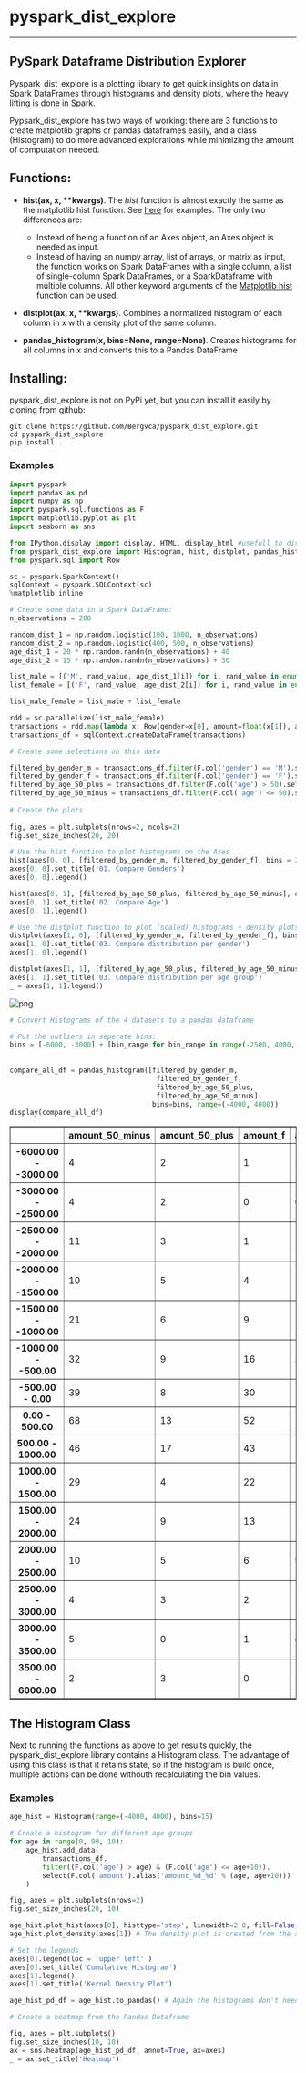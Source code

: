 
# pyspark_dist_explore
______________________________

## PySpark Dataframe Distribution Explorer 

Pyspark_dist_explore is a plotting library to get quick insights on data in Spark DataFrames through histograms and density plots,  where the heavy lifting is done in Spark. 

Pypsark_dist_explore has two ways of working: there are 3 functions to create matplotlib graphs or pandas dataframes easily, and a class (Histogram) to do more advanced explorations while minimizing the amount of computation needed. 

## Functions:
* **hist(ax, x, \*\*kwargs)**. The *hist* function is almost exactly the same as the matplotlib hist function. See [here](https://matplotlib.org/examples/statistics/histogram_demo_multihist.html) for examples. The only two differences are:
    * Instead of being a function of an Axes object, an Axes object is needed as input. 
    * Instead of having an numpy array, list of arrays, or matrix as input, the function works on Spark DataFrames with a single column, a list of single-column Spark DataFrames, or a SparkDataframe with multiple columns. All other keyword arguments of the [Matplotlib hist](https://matplotlib.org/api/_as_gen/matplotlib.axes.Axes.hist.html) function can be used. 


* **distplot(ax, x, \*\*kwargs)**. Combines a normalized histogram of each column in x with a density plot of the same column. 

* **pandas_histogram(x, bins=None, range=None)**. Creates histograms for all columns in x and converts this to a Pandas DataFrame

## Installing:

pyspark_dist_explore is not on PyPi yet, but you can install it easily by cloning from github:

```
git clone https://github.com/Bergvca/pyspark_dist_explore.git
cd pyspark_dist_explore
pip install .
```
### Examples



```python
import pyspark
import pandas as pd
import numpy as np
import pyspark.sql.functions as F
import matplotlib.pyplot as plt
import seaborn as sns

from IPython.display import display, HTML, display_html #usefull to display wide tables
from pyspark_dist_explore import Histogram, hist, distplot, pandas_histogram
from pyspark.sql import Row

sc = pyspark.SparkContext()
sqlContext = pyspark.SQLContext(sc)
%matplotlib inline
```

```python
# Create some data in a Spark DataFrame:
n_observations = 200

random_dist_1 = np.random.logistic(100, 1000, n_observations)
random_dist_2 = np.random.logistic(400, 500, n_observations)
age_dist_1 = 20 * np.random.randn(n_observations) + 40
age_dist_2 = 15 * np.random.randn(n_observations) + 30

list_male = [('M', rand_value, age_dist_1[i]) for i, rand_value in enumerate(random_dist_1)]
list_female = [('F', rand_value, age_dist_2[i]) for i, rand_value in enumerate(random_dist_2)]

list_male_female = list_male + list_female

rdd = sc.parallelize(list_male_female)
transactions = rdd.map(lambda x: Row(gender=x[0], amount=float(x[1]), age=float(x[2])))
transactions_df = sqlContext.createDataFrame(transactions)

```


```python
# Create some selections on this data

filtered_by_gender_m = transactions_df.filter(F.col('gender') == 'M').select(F.col('amount').alias('amount_m'))
filtered_by_gender_f = transactions_df.filter(F.col('gender') == 'F').select(F.col('amount').alias('amount_f') )                                                                            
filtered_by_age_50_plus = transactions_df.filter(F.col('age') > 50).select(F.col('amount').alias('amount_50_plus'))
filtered_by_age_50_minus = transactions_df.filter(F.col('age') <= 50).select(F.col('amount').alias('amount_50_minus'))                                                                             
                                                                             
# Create the plots
    
fig, axes = plt.subplots(nrows=2, ncols=2)
fig.set_size_inches(20, 20)

# Use the hist function to plot histograms on the Axes
hist(axes[0, 0], [filtered_by_gender_m, filtered_by_gender_f], bins = 20, color=['red', 'tan'])
axes[0, 0].set_title('01. Compare Genders')
axes[0, 0].legend()

hist(axes[0, 1], [filtered_by_age_50_plus, filtered_by_age_50_minus], overlapping=True)
axes[0, 1].set_title('02. Compare Age')
axes[0, 1].legend()

# Use the distplot function to plot (scaled) histograms + density plots on the Axes
distplot(axes[1, 0], [filtered_by_gender_m, filtered_by_gender_f], bins=20)
axes[1, 0].set_title('03. Compare distribution per gender')
axes[1, 0].legend()

distplot(axes[1, 1], [filtered_by_age_50_plus, filtered_by_age_50_minus], bins=20, color=['orange', 'green'])
axes[1, 1].set_title('03. Compare distribution per age group')
_ = axes[1, 1].legend()

```


![png](README_files/README_5_0.png)



```python
# Convert Histograms of the 4 datasets to a pandas dataframe

# Put the outliers in seperate bins:
bins = [-6000, -3000] + [bin_range for bin_range in range(-2500, 4000, 500)] + [6000]
    
    
compare_all_df = pandas_histogram([filtered_by_gender_m, 
                                    filtered_by_gender_f, 
                                    filtered_by_age_50_plus, 
                                    filtered_by_age_50_minus], 
                                   bins=bins, range=(-4000, 4000))
display(compare_all_df)
```


<div>
<style>
    .dataframe thead tr:only-child th {
        text-align: right;
    }

    .dataframe thead th {
        text-align: left;
    }

    .dataframe tbody tr th {
        vertical-align: top;
    }
</style>
<table border="1" class="dataframe">
  <thead>
    <tr style="text-align: right;">
      <th></th>
      <th>amount_50_minus</th>
      <th>amount_50_plus</th>
      <th>amount_f</th>
      <th>amount_m</th>
    </tr>
  </thead>
  <tbody>
    <tr>
      <th>-6000.00 - -3000.00</th>
      <td>4</td>
      <td>2</td>
      <td>1</td>
      <td>5</td>
    </tr>
    <tr>
      <th>-3000.00 - -2500.00</th>
      <td>4</td>
      <td>2</td>
      <td>0</td>
      <td>6</td>
    </tr>
    <tr>
      <th>-2500.00 - -2000.00</th>
      <td>11</td>
      <td>3</td>
      <td>1</td>
      <td>13</td>
    </tr>
    <tr>
      <th>-2000.00 - -1500.00</th>
      <td>10</td>
      <td>5</td>
      <td>4</td>
      <td>11</td>
    </tr>
    <tr>
      <th>-1500.00 - -1000.00</th>
      <td>21</td>
      <td>6</td>
      <td>9</td>
      <td>18</td>
    </tr>
    <tr>
      <th>-1000.00 - -500.00</th>
      <td>32</td>
      <td>9</td>
      <td>16</td>
      <td>25</td>
    </tr>
    <tr>
      <th>-500.00 - 0.00</th>
      <td>39</td>
      <td>8</td>
      <td>30</td>
      <td>17</td>
    </tr>
    <tr>
      <th>0.00 - 500.00</th>
      <td>68</td>
      <td>13</td>
      <td>52</td>
      <td>29</td>
    </tr>
    <tr>
      <th>500.00 - 1000.00</th>
      <td>46</td>
      <td>17</td>
      <td>43</td>
      <td>20</td>
    </tr>
    <tr>
      <th>1000.00 - 1500.00</th>
      <td>29</td>
      <td>4</td>
      <td>22</td>
      <td>11</td>
    </tr>
    <tr>
      <th>1500.00 - 2000.00</th>
      <td>24</td>
      <td>9</td>
      <td>13</td>
      <td>20</td>
    </tr>
    <tr>
      <th>2000.00 - 2500.00</th>
      <td>10</td>
      <td>5</td>
      <td>6</td>
      <td>9</td>
    </tr>
    <tr>
      <th>2500.00 - 3000.00</th>
      <td>4</td>
      <td>3</td>
      <td>2</td>
      <td>5</td>
    </tr>
    <tr>
      <th>3000.00 - 3500.00</th>
      <td>5</td>
      <td>0</td>
      <td>1</td>
      <td>4</td>
    </tr>
    <tr>
      <th>3500.00 - 6000.00</th>
      <td>2</td>
      <td>3</td>
      <td>0</td>
      <td>5</td>
    </tr>
  </tbody>
</table>
</div>


## The Histogram Class

Next to running the functions as above to get results quickly, the pyspark_dist_explore library contains a Histogram class. The advantage of using this class is that it retains state, so if the histogram is build once, multiple actions can be done withouth recalculating the bin values.

### Examples


```python
age_hist = Histogram(range=(-4000, 4000), bins=15)

# Create a histogram for different age groups
for age in range(0, 90, 10):
    age_hist.add_data(
        transactions_df.
        filter((F.col('age') > age) & (F.col('age') <= age+10)).
        select(F.col('amount').alias('amount_%d_%d' % (age, age+10)))
    )

fig, axes = plt.subplots(nrows=2)
fig.set_size_inches(20, 10)    

age_hist.plot_hist(axes[0], histtype='step', linewidth=2.0, fill=False, cumulative=True) # The Histogram is build here
age_hist.plot_density(axes[1]) # The density plot is created from the already build histogram

# Set the legends
axes[0].legend(loc = 'upper left' )
axes[0].set_title('Cumulative Histogram')
axes[1].legend()
axes[1].set_title('Kernel Density Plot')

age_hist_pd_df = age_hist.to_pandas() # Again the histograms don't need to be recalculated. 

# Create a heatmap from the Pandas Dataframe

fig, axes = plt.subplots()
fig.set_size_inches(10, 10)    
ax = sns.heatmap(age_hist_pd_df, annot=True, ax=axes)
_ = ax.set_title('Heatmap')
```

